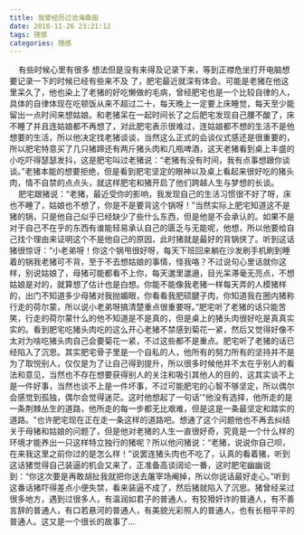 ```yaml
---
title: 我曾经历过沧海桑田
date: 2018-11-26 23:21:12
tags: 随感
categories: 随感
---
```

&nbsp;&nbsp;&nbsp;&nbsp;有些时候心里有很多 想法但是没有来得及记录下来，等到正襟危坐打开电脑想要记录一下的时候已经有些来不及 了，肥宅最近就深有体会。可能是老猪在他这里呆久了，他也染上了老猪的好吃懒做的毛病，曾经肥宅也是一个比较自律的人，具体的自律体现在吃顿饭从来不超过二十，每天晚上一定要上床睡觉，每天至少能留出一点时间来想姑娘。和老猪呆在一起时间长了之后肥宅发现自己腰不酸了，床不睡了并且连姑娘都不再想了，对此肥宅表示很难过，连姑娘都不想的生活不是他想要的生活，所以他决定找老猪谈谈，当然这么正式的会谈仪式感还是很重要的，所以肥宅特意买了几只猪蹄还有两斤猪头肉和几瓶啤酒，这天老猪看到桌上丰盛的小吃吓得瑟瑟发抖，这是肥宅叫过老猪说：“老猪有没有时间，我有点事想跟你谈谈。”老猪本能的想要拒绝，但是看到肥宅坚定的眼神以及桌上看起来很好吃的猪头肉，情不自禁的点点头，就这样肥宅和猪开启了他们跨越人生与梦想的长谈。  
&nbsp;&nbsp;&nbsp;&nbsp;肥宅跟猪说：“老猪，最近受你的影响，我发现自己的生活习惯很不好了呀，床也不睡了，姑娘也不想了，你是不是要背这个锅呀！”当然实际上肥宅知道这不是猪的锅，只是他自己似乎已经缺少了些什么东西，但是他是不会承认的。如果不是对于自己不在乎的东西有谁能轻易承认自己的匮乏与无能呢，他想，所以他要给自己找个理由来证明这个不是他自己的原因，此时猪就是最好的背锅侠了。听到这话猪很惊讶：“小老弟呀！你这个锅甩很好呀，每天下班回来躺在沙发刷手机刷到睡着的锅我老猪可不背，至于不去想姑娘的事情，怪我咯？不过说句心里话就你这样，别说姑娘了，母猪可能都看不上你，每天邋里邋遢，目光呆滞毫无亮点，不想姑娘是对的，就算想了估计也是白想。你能不能像我老猪一样每天弄的人模猪样的，出门不知道多少母猪对我抛媚眼，你看看我肥硕腱子肉，你知道我在圈内猪称行走的荷尔蒙，所以说小老弟呀搞清楚重点很重要呀。”肥宅听了老猪的话只能苦笑，行走的荷尔蒙什么的他不知道是不是真的，但是桌上的猪头肉很好吃是真真实实的。看到肥宅吃猪头肉吃的这么开心老猪不禁感到菊花一紧，然后又觉得好像不太对为啥吃猪头肉自己会要菊花一紧，不过这些都不是重点。肥宅听了老猪的话已经陷入了沉思。其实肥宅骨子里是一个自私的人，他所有的努力所有的坚持并不是为了取悦别人，仅仅是为了让自己得到提升，所以很多时候他并不太在乎别人的看法和意见，当然也不存在想要获得别人的关注和吸引其他人的目的，这其实谈不上是一件好事，当然也谈不上是一件坏事，不过可能肥宅的心智不够坚定，所以偶尔会感觉到孤独，偶尔会觉得迷茫。这时他想起了一句话'"他没有选择，他所走的是一条荆棘丛生的道路，他所走的每一步都无比艰难，但是这是一条最坚定和踏实的道路。"也许肥宅现在正在走一条这样的道路吧。想通了这个问题他也不再去纠结关于母猪和姑娘的问题了，但是他对老猪的人生一直很好奇，究竟是一个什么样的环境才能养出一只这样特立独行的猪呢？所以他问猪说：“老猪，说说你自己呗，在来我这里之前你过的是怎么样！”说罢连猪头肉也不吃了，认真的看着猪，听到这话猪觉得自己装逼的机会又来了，正准备高谈阔论一番，这时肥宅幽幽说到：“你这次要是再敢胡扯我就把你送去屠宰场阉掉，所以你说话最好走心。”听到这番话猪吓得差点小便失禁，看来装逼不成了，然后猪就陷入了沉思。猪曾经呆过很多地方，遇到过很多人，有温润如君子的普通人，有狡猾奸诈的普通人，有不善言辞的普通人，有口若悬河的普通人，有美貌光彩照人的普通人，也有长相平平的普通人。这又是一个很长的故事了...
